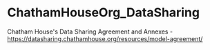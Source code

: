 # ChathamHouseOrg_DataSharing
Chatham House's Data Sharing Agreement and Annexes - https://datasharing.chathamhouse.org/resources/model-agreement/
